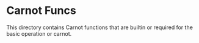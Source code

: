 # Carnot Funcs

This directory contains Carnot functions that are builtin or required for the basic operation
or carnot.
